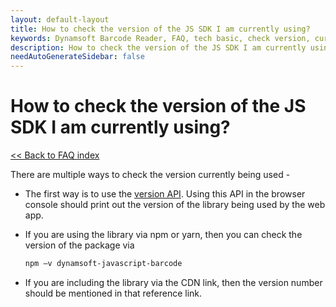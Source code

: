 ```yaml
---
layout: default-layout
title: How to check the version of the JS SDK I am currently using?
keywords: Dynamsoft Barcode Reader, FAQ, tech basic, check version, current version
description: How to check the version of the JS SDK I am currently using?
needAutoGenerateSidebar: false
---
```


# How to check the version of the JS SDK I am currently using?

[<< Back to FAQ index](index.md)

There are multiple ways to check the version currently being used -

- The first way is to use the [version API](https://www.dynamsoft.com/barcode-reader/programming/javascript/api-reference/InitializationControl.html?ver=latest#version). Using this API in the browser console should print out the version of the library being used by the web app.
- If you are using the library via npm or yarn, then you can check the version of the package via

    ```bash
    npm –v dynamsoft-javascript-barcode
    ```

- If you are including the library via the CDN link, then the version number should be mentioned in that reference link.
